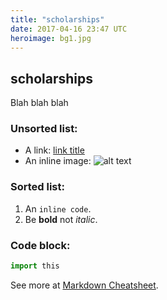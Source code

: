 ```yaml
---
title: "scholarships"
date: 2017-04-16 23:47 UTC
heroimage: bg1.jpg
---
```

scholarships
----

Blah blah blah

### Unsorted list:

* A link: [link title](http://example.com/url)
* An inline image: ![alt text](https://example.com/image.png "Image Title")

### Sorted list:

1. An `inline code`.
2. Be **bold** not *italic*.

### Code block:

```python
import this
```

See more at [Markdown Cheatsheet](https://github.com/adam-p/markdown-here/wiki/Markdown-Cheatsheet).
